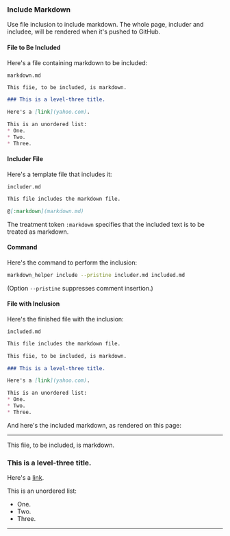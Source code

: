 ### Include Markdown

Use file inclusion to include markdown.  The whole page, includer and includee, will be rendered when it's pushed to GitHub.

#### File to Be Included

Here's a file containing markdown to be included:

<code>markdown.md</code>
```markdown
This fiie, to be included, is markdown.

### This is a level-three title.

Here's a [link](yahoo.com).

This is an unordered list:
* One.
* Two.
* Three.
```

#### Includer File

Here's a template file that includes it:

<code>includer.md</code>
```markdown
This file includes the markdown file.

@[:markdown](markdown.md)

```

The treatment token ```:markdown``` specifies that the included text is to be treated as markdown.

#### Command

Here's the command to perform the inclusion:

```sh
markdown_helper include --pristine includer.md included.md
```

(Option ```--pristine``` suppresses comment insertion.)

#### File with Inclusion

Here's the finished file with the inclusion:

<code>included.md</code>
```markdown
This file includes the markdown file.

This fiie, to be included, is markdown.

### This is a level-three title.

Here's a [link](yahoo.com).

This is an unordered list:
* One.
* Two.
* Three.

```

And here's the included markdown, as rendered on this page:

---

This fiie, to be included, is markdown.

### This is a level-three title.

Here's a [link](yahoo.com).

This is an unordered list:
* One.
* Two.
* Three.

---
